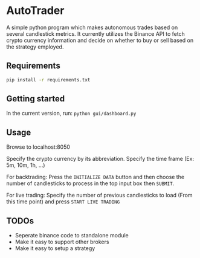 # AutoTrader

A simple python program which makes autonomous trades based on several candlestick metrics.
It currently utilizes the Binance API to fetch crypto currency information and decide on whether to buy or sell based on the strategy employed.


## Requirements
```bash
pip install -r requirements.txt
```
## Getting started
In the current version, run: `python gui/dashboard.py`

## Usage

Browse to localhost:8050

Specify the crypto currency by its abbreviation.
Specify the time frame (Ex: 5m, 10m, 1h, ...)

For backtrading: Press the `INITIALIZE DATA` button and then choose the number of candlesticks to process in the top input box then `SUBMIT`.

For live trading: Specify the number of previous candlesticks to load (From this time point) and press `START LIVE TRADING`

## TODOs

* Seperate binance code to standalone module
* Make it easy to support other brokers
* Make it easy to setup a strategy
